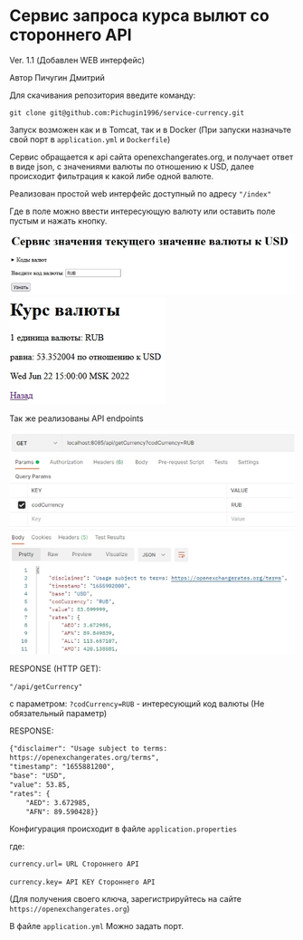 <h1>Сервис запроса курса вылют со стороннего API</h1>

Ver. 1.1 (Добавлен WEB интерфейс)

Автор Пичугин Дмитрий

Для скачивания репозитория введите команду:
```
git clone git@github.com:Pichugin1996/service-currency.git
```

Запуск возможен как и в Tomcat, так и в Docker (При запуски назначьте свой порт в `application.yml` и `Dockerfile`)

Сервис обращается к api сайта openexchangerates.org, и получает ответ в виде json, с 
значениями валюты по отношению к USD, далее происходит фильтрация к какой либе одной валюте.

Реализован простой web интерфейс доступный по адресу `"/index"`

Где в поле можно ввести интересующую валюту или оставить поле пустым и нажать кнопку.

![](scr/22-06-2022155031.jpg) ![](scr/22-06-2022155051.jpg)

Так же реализованы API endpoints 

![](scr/22-06-2022160053.jpg)

RESPONSE (HTTP GET):

`"/api/getCurrency"`

с параметром: `?codCurrency=RUB`  - интересующий код валюты (Не обязательный параметр)    

RESPONSE:


    {"disclaimer": "Usage subject to terms: https://openexchangerates.org/terms",
    "timestamp": "1655881200",
    "base": "USD",
    "value": 53.85,
    "rates": {
        "AED": 3.672985,
        "AFN": 89.590428}}

Конфигурация происходит в файле `application.properties`

где:

    currency.url= URL Стороннего API
    
    currency.key= API KEY Стороннего API

    
(Для получения своего ключа, зарегистрируйтесь на сайте `https://openexchangerates.org`)

 В файле `application.yml` Можно задать порт.


